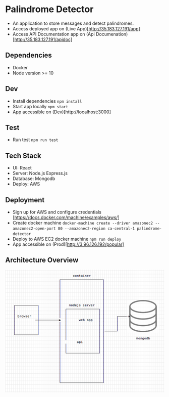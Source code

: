 # Palindrome Detector

- An application to store messages and detect palindromes.
- Access deployed app on (Live App)[http://35.183.127.191/app]
- Access API Documentation app on (Api Documenation)[http://35.183.127.191/apidoc]

## Dependencies

- Docker
- Node version >= 10

## Dev

- Install dependencies `npm install`
- Start app locally `npm start`
- App accessible on (Dev)[http://localhost:3000]

## Test

- Run test `npm run test`

## Tech Stack

- UI: React
- Server: Node.js Express.js
- Database: Mongodb
- Deploy: AWS

## Deployment

- Sign up for AWS and configure credentials [https://docs.docker.com/machine/examples/aws/]
- Create docker machine `docker-machine create --driver amazonec2 --amazonec2-open-port 80 --amazonec2-region ca-central-1 palindrome-detector`
- Deploy to AWS EC2 docker machine `npm run deploy`
- App accessible on (Prod)[http://3.96.126.192/popular]

## Architecture Overview

![Architecture Overview](https://github.com/Arnoldelite/palindrome-detector/blob/master/app/src/assets/arch-overview.png)
